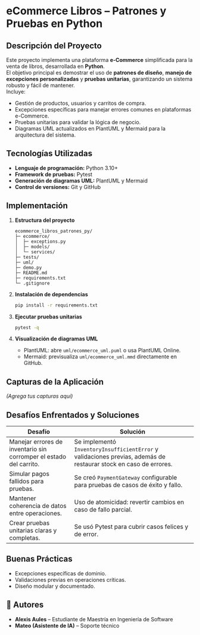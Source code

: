 
# eCommerce Libros – Patrones y Pruebas en Python

## Descripción del Proyecto
Este proyecto implementa una plataforma **e-Commerce** simplificada para la venta de libros, desarrollada en **Python**.  
El objetivo principal es demostrar el uso de **patrones de diseño**, **manejo de excepciones personalizadas** y **pruebas unitarias**, garantizando un sistema robusto y fácil de mantener.  
Incluye:
- Gestión de productos, usuarios y carritos de compra.
- Excepciones específicas para manejar errores comunes en plataformas e-Commerce.
- Pruebas unitarias para validar la lógica de negocio.
- Diagramas UML actualizados en PlantUML y Mermaid para la arquitectura del sistema.

## Tecnologías Utilizadas
- **Lenguaje de programación:** Python 3.10+
- **Framework de pruebas:** Pytest
- **Generación de diagramas UML:** PlantUML y Mermaid
- **Control de versiones:** Git y GitHub

## Implementación
1. **Estructura del proyecto**  
   ```
   ecommerce_libros_patrones_py/
   ├─ ecommerce/
   │  ├─ exceptions.py         
   │  ├─ models/               
   │  └─ services/             
   ├─ tests/                   
   ├─ uml/                     
   ├─ demo.py
   ├─ README.md
   ├─ requirements.txt
   └─ .gitignore
   ```

2. **Instalación de dependencias**  
   ```bash
   pip install -r requirements.txt
   ```

3. **Ejecutar pruebas unitarias**  
   ```bash
   pytest -q
   ```

4. **Visualización de diagramas UML**  
   - PlantUML: abre `uml/ecommerce_uml.puml` o usa PlantUML Online.  
   - Mermaid: previsualiza `uml/ecommerce_uml.mmd` directamente en GitHub.

## Capturas de la Aplicación
*(Agrega tus capturas aquí)*  

## Desafíos Enfrentados y Soluciones
| Desafío | Solución |
|---------|----------|
| Manejar errores de inventario sin corromper el estado del carrito. | Se implementó `InventoryInsufficientError` y validaciones previas, además de restaurar stock en caso de errores. |
| Simular pagos fallidos para pruebas. | Se creó `PaymentGateway` configurable para pruebas de casos de éxito y fallo. |
| Mantener coherencia de datos entre operaciones. | Uso de atomicidad: revertir cambios en caso de fallo parcial. |
| Crear pruebas unitarias claras y completas. | Se usó Pytest para cubrir casos felices y de error. |

## Buenas Prácticas
- Excepciones específicas de dominio.
- Validaciones previas en operaciones críticas.
- Diseño modular y documentado.

## 👥 Autores
- **Alexis Aules** – Estudiante de Maestría en Ingeniería de Software  
- **Mateo (Asistente de IA)** – Soporte técnico

